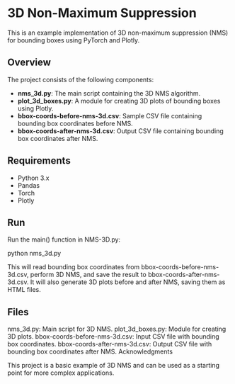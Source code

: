 # 3D Non-Maximum Suppression

This is an example implementation of 3D non-maximum suppression (NMS) for bounding boxes using PyTorch and Plotly.

## Overview

The project consists of the following components:

- **nms_3d.py**: The main script containing the 3D NMS algorithm.
- **plot_3d_boxes.py**: A module for creating 3D plots of bounding boxes using Plotly.
- **bbox-coords-before-nms-3d.csv**: Sample CSV file containing bounding box coordinates before NMS.
- **bbox-coords-after-nms-3d.csv**: Output CSV file containing bounding box coordinates after NMS.

## Requirements

- Python 3.x
- Pandas
- Torch
- Plotly

## Run

Run the main() function in NMS-3D.py:

python nms_3d.py

This will read bounding box coordinates from bbox-coords-before-nms-3d.csv, perform 3D NMS, and save the result to bbox-coords-after-nms-3d.csv. It will also generate 3D plots before and after NMS, saving them as HTML files.

## Files

nms_3d.py: Main script for 3D NMS.
plot_3d_boxes.py: Module for creating 3D plots.
bbox-coords-before-nms-3d.csv: Input CSV file with bounding box coordinates.
bbox-coords-after-nms-3d.csv: Output CSV file with bounding box coordinates after NMS.
Acknowledgments

This project is a basic example of 3D NMS and can be used as a starting point for more complex applications.
